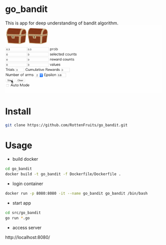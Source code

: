 # go_bandit

This is app for deep understanding of bandit algorithm.
![demo](https://github.com/RottenFruits/go_bandit/blob/master/demo.gif)

# Install

```bash
git clone https://github.com/RottenFruits/go_bandit.git
```

# Usage

- build docker
```bash
cd go_bandit
docker build -t go_bandit -f Dockerfile/Dockerfile .
```
- login container
```bash
docker run -p 8080:8080 -it --name go_bandit go_bandit /bin/bash
```

- start app
```bash
cd src/go_bandit
go run *.go
```

- access server

http://localhost:8080/